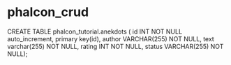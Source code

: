 # phalcon_crud

CREATE TABLE phalcon_tutorial.anekdots (
	id INT NOT NULL auto_increment,
    primary key(id),
    author VARCHAR(255) NOT NULL,
    text varchar(255) NOT NULL,
    rating INT NOT NULL,
    status VARCHAR(255) NOT NULL);
